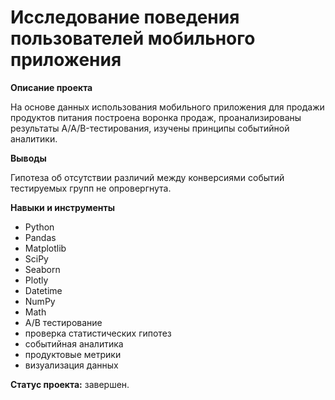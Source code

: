 # Исследование поведения пользователей мобильного приложения

**Описание проекта**

На основе данных использования мобильного приложения для продажи продуктов питания построена воронка продаж, проанализированы результаты A/A/B-тестирования, изучены принципы событийной аналитики. 

**Выводы**

Гипотеза об отсутствии различий между конверсиями событий тестируемых групп не опровергнута.

**Навыки и инструменты**

- Python
- Pandas
- Matplotlib
- SciPy
- Seaborn
- Plotly
- Datetime
- NumPy
- Math
- А/В тестирование
- проверка статистических гипотез
- событийная аналитика
- продуктовые метрики
- визуализация данных

**Статус проекта:** завершен.
